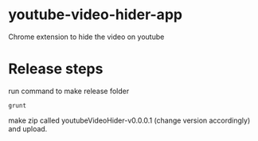# youtube-video-hider-app
Chrome extension to hide the video on youtube

# Release steps

run command to make release folder
```
grunt
```
make zip called youtubeVideoHider-v0.0.0.1 (change version accordingly) and upload.

